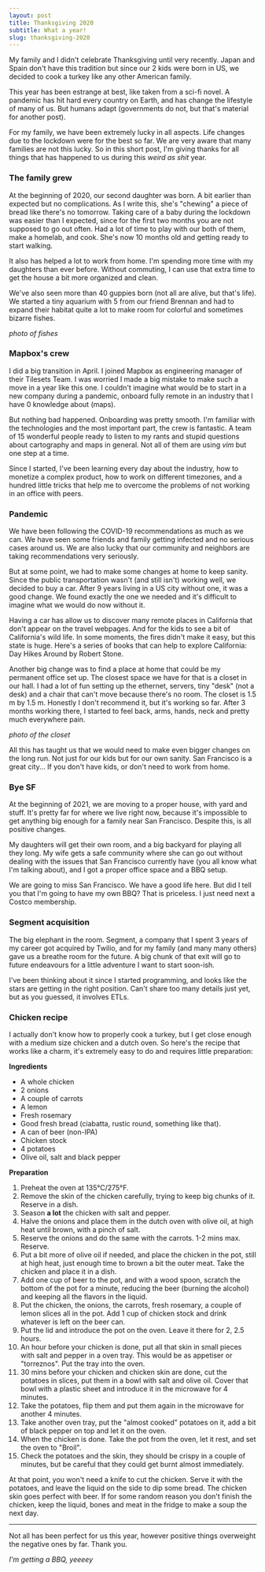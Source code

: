 ```yaml
---
layout: post
title: Thanksgiving 2020
subtitle: What a year!
slug: thanksgiving-2020
---
```


My family and I didn't celebrate Thanksgiving until very recently. Japan and Spain don't have this
tradition but since our 2 kids were born in US, we decided to cook a turkey like any other American
family.

This year has been estrange at best, like taken from a sci-fi novel. A pandemic has hit hard every
country on Earth, and has change the lifestyle of many of us. But humans adapt (governments do not,
but that's material for another post).

For my family, we have been extremely lucky in all aspects. Life changes due to the lockdown were
for the best so far. We are very aware that many families are not this lucky. So in
this short post, I'm giving thanks for all things that has happened to us during this _weird as 
shit_ year.


### The family grew

At the beginning of 2020, our second daughter was born. A bit earlier than expected but no
complications. As I write this, she's "chewing" a piece of bread like there's no tomorrow. Taking
care of a baby during the lockdown was easier than I expected, since for the first two months 
you are not supposed to go out often. Had a lot of time to play with our both of them, make a
homelab, and cook. She's now 10 months old and getting ready to start walking.

It also has helped a lot to work from home. I'm spending more time with my daughters than ever
before. Without commuting, I can use that extra time to get the house a bit more organized and
clean.

We've also seen more than 40 guppies born (not all are alive, but that's life). We started a tiny
aquarium with 5 from our friend Brennan and had to expand their habitat quite a lot to make room for
colorful and sometimes bizarre fishes.

_photo of fishes_


### Mapbox's crew

I did a big transition in April. I joined Mapbox as engineering manager of their Tilesets Team. I
was worried I made a big mistake to make such a move in a year like this one. I couldn't imagine
what would be to start in a new company during a pandemic, onboard fully remote in an industry that I
have 0 knowledge about (maps).

But nothing bad happened. Onboarding was pretty smooth. I'm familiar with the technologies and the
most important part, the crew is fantastic. A team of 15 wonderful people ready to listen to my
rants and stupid questions about cartography and maps in general. Not all of them are using _vim_
but one step at a time.

Since I started, I've been learning every day about the industry, how to monetize a complex product,
how to work on different timezones, and a hundred little tricks that help me to overcome the
problems of not working in an office with peers.


### Pandemic

We have been following the COVID-19 recommendations as much as we can. We have seen some
friends and family getting infected and no serious cases around us. We are also lucky that
our community and neighbors are taking recommendations very seriously.

But at some point, we had to make some changes at home to keep sanity. Since the public
transportation wasn't (and still isn't) working well, we decided to buy a car. After 9 years living
in a US city without one, it was a good change. We found exactly the one we needed and it's
difficult to imagine what we would do now without it.

Having a car has allow us to discover many remote places in California that don't appear on the
travel webpages. And for the kids to see a bit of California's wild life. In some moments, the fires
didn't make it easy, but this state is huge. Here's a series of books that can help to explore
California: Day Hikes Around by Robert Stone.

Another big change was to find a place at home that could be my permanent office set up. The closest
space we have for that is a closet in our hall. I had a lot of fun setting up the ethernet,
servers, tiny "desk" (not a desk) and a chair that can't move because there's no room. The closet is
1.5 m by 1.5 m. Honestly I don't recommend it, but it's working so far. After 3 months working
there, I started to feel back, arms, hands, neck and pretty much everywhere pain.

_photo of the closet_

All this has taught us that we would need to make even bigger changes on the long run. Not just for
our kids but for our own sanity. San Francisco is a great city... If you don't have kids, or don't
need to work from home.


### Bye SF

At the beginning of 2021, we are moving to a proper house, with yard and stuff. It's pretty far for
where we live right now, because it's impossible to get anything big enough for a family near San
Francisco. Despite this, is all positive changes.

My daughters will get their own room, and a big backyard for playing all they long. My wife gets a
safe community where she can go out without dealing with the issues that San Francisco currently
have (you all know what I'm talking about), and I got a proper office space and a BBQ setup.

We are going to miss San Francisco. We have a good life here. But did I tell you that I'm going to
have my own BBQ? That is priceless. I just need next a Costco membership.


### Segment acquisition

The big elephant in the room. Segment, a company that I spent 3 years of my career got acquired by
Twilio, and for my family (and many many others) gave us a breathe room for the future. A big chunk
of that exit will go to future endeavours for a little adventure I want to start soon-ish.

I've been thinking about it since I started programming, and looks like the stars are getting in the
right position. Can't share too many details just yet, but as you guessed, it involves ETLs.


### Chicken recipe

I actually don't know how to properly cook a turkey, but I get close enough with a medium size
chicken and a dutch oven. So here's the recipe that works like a charm, it's extremely easy to do
and requires little preparation:

**Ingredients**

* A whole chicken
* 2 onions
* A couple of carrots
* A lemon
* Fresh rosemary
* Good fresh bread (ciabatta, rustic round, something like that).
* A can of beer (non-IPA)
* Chicken stock
* 4 potatoes
* Olive oil, salt and black pepper

**Preparation**

1. Preheat the oven at 135°C/275°F.
1. Remove the skin of the chicken carefully, trying to keep big chunks of it. Reserve in a dish.
1. Season **a lot** the chicken with salt and pepper.
1. Halve the onions and place them in the dutch oven with olive oil, at high heat until brown, with a pinch of salt.
1. Reserve the onions and do the same with the carrots. 1-2 mins max. Reserve.
1. Put a bit more of olive oil if needed, and place the chicken in the pot, still at high heat, just
   enough time to brown a bit the outer meat. Take the chicken and place it in a dish.
1. Add one cup of beer to the pot, and with a wood spoon, scratch the bottom of the pot for a
   minute, reducing the beer (burning the alcohol) and keeping all the flavors in the liquid.
1. Put the chicken, the onions, the carrots, fresh rosemary, a couple of lemon slices all in the
   pot. Add 1 cup of chicken stock and drink whatever is left on the beer can.
1. Put the lid and introduce the pot on the oven. Leave it there for 2, 2.5 hours.
1. An hour before your chicken is done, put all that skin in small pieces with salt and pepper in a
   oven tray. This would be as appetiser or "torreznos". Put the tray into the oven.
1. 30 mins before your chicken and chicken skin are done, cut the potatoes in slices, put them in a
   bowl with salt and olive oil. Cover that bowl with a plastic sheet and introduce it in the
   microwave for 4 minutes.
1. Take the potatoes, flip them and put them again in the microwave for another 4 minutes.
1. Take another oven tray, put the "almost cooked" potatoes on it, add a bit of black pepper on top
   and let it on the oven.
1. When the chicken is done. Take the pot from the oven, let it rest, and set the oven to "Broil".
1. Check the potatoes and the skin, they should be crispy in a couple of minutes, but be careful
   that they could get burnt almost immediately.

At that point, you won't need a knife to cut the chicken. Serve it with the potatoes, and leave the
liquid on the side to dip some bread. The chicken skin goes perfect with beer. If for some random
reason you don't finish the chicken, keep the liquid, bones and meat in the fridge to make a soup
the next day.

---

Not all has been perfect for us this year, however positive things overweight the negative ones by
far. Thank you.

_I'm getting a BBQ, yeeeey_
